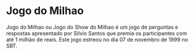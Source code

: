 # Jogo do Milhao

Jogo do Milhao ou Jogo do Show do Milhao é um jogo de perguntas e respostas apresentado por Silvio Santos que premia os participantes com até 1 milhão de reais.
Este jogo estreou no dia 07 de novembro de 1999 no SBT.
